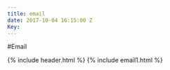 ```yaml
---
title: email
date: 2017-10-04 16:15:00 Z
Key: 
---
```


#Email

{% include header.html %} 
{% include email1.html %} 
